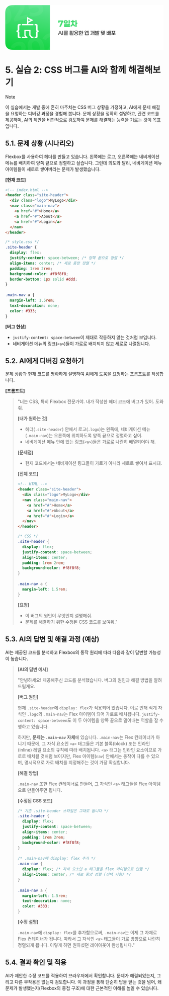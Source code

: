 <img src="./header.png" />

# 5. 실습 2: CSS 버그를 AI와 함께 해결해보기

> [!NOTE]
> 이 실습에서는 개발 중에 흔히 마주치는 CSS 버그 상황을 가정하고, AI에게 문제 해결을 요청하는 디버깅 과정을 경험해 봅니다. 문제 상황을 정확히 설명하고, 관련 코드를 제공하며, AI의 제안을 비판적으로 검토하여 문제를 해결하는 능력을 기르는 것이 목표입니다.

## 5.1. 문제 상황 (시나리오)

Flexbox를 사용하여 헤더를 만들고 있습니다. 왼쪽에는 로고, 오른쪽에는 네비게이션 메뉴를 배치하여 양쪽 끝으로 정렬하고 싶습니다. 그런데 의도와 달리, 네비게이션 메뉴 아이템들이 세로로 쌓여버리는 문제가 발생했습니다.

**[현재 코드]**

```html
<!-- index.html -->
<header class="site-header">
  <div class="logo">MyLogo</div>
  <nav class="main-nav">
    <a href="#">Home</a>
    <a href="#">About</a>
    <a href="#">Login</a>
  </nav>
</header>
```

```css
/* style.css */
.site-header {
  display: flex;
  justify-content: space-between; /* 양쪽 끝으로 정렬 */
  align-items: center; /* 세로 중앙 정렬 */
  padding: 1rem 2rem;
  background-color: #f8f8f8;
  border-bottom: 1px solid #ddd;
}

.main-nav a {
  margin-left: 1.5rem;
  text-decoration: none;
  color: #333;
}
```

**[버그 현상]**

-   `justify-content: space-between`이 제대로 작동하지 않는 것처럼 보입니다.
-   네비게이션 메뉴의 링크(`<a>`)들이 가로로 배치되지 않고 세로로 나열됩니다.

## 5.2. AI에게 디버깅 요청하기

문제 상황과 현재 코드를 명확하게 설명하여 AI에게 도움을 요청하는 프롬프트를 작성합니다.

**[프롬프트]**

> "너는 CSS, 특히 Flexbox 전문가야. 내가 작성한 헤더 코드에 버그가 있어. 도와줘.
> 
> **[내가 원하는 것]**
> -   헤더(`.site-header`) 안에서 로고(`.logo`)는 왼쪽에, 네비게이션 메뉴(`.main-nav`)는 오른쪽에 위치하도록 양쪽 끝으로 정렬하고 싶어.
> -   네비게이션 메뉴 안에 있는 링크(`<a>`)들은 가로로 나란히 배열되어야 해.
> 
> **[문제점]**
> -   현재 코드에서는 네비게이션 링크들이 가로가 아니라 세로로 쌓여서 표시돼.
> 
> **[전체 코드]**
> ```html
> <!-- HTML -->
> <header class="site-header">
>   <div class="logo">MyLogo</div>
>   <nav class="main-nav">
>     <a href="#">Home</a>
>     <a href="#">About</a>
>     <a href="#">Login</a>
>   </nav>
> </header>
> ```
> ```css
> /* CSS */
> .site-header {
>   display: flex;
>   justify-content: space-between;
>   align-items: center;
>   padding: 1rem 2rem;
>   background-color: #f8f8f8;
> }
> 
> .main-nav a {
>   margin-left: 1.5rem;
> }
> ```
> 
> **[요청]**
> -   이 버그의 원인이 무엇인지 설명해줘.
> -   문제를 해결하기 위한 수정된 CSS 코드를 보여줘."

## 5.3. AI의 답변 및 해결 과정 (예상)

AI는 제공된 코드를 분석하고 Flexbox의 동작 원리에 따라 다음과 같이 답변할 가능성이 높습니다.

> **[AI의 답변 예시]**
> 
> "안녕하세요! 제공해주신 코드를 분석했습니다. 버그의 원인과 해결 방법을 알려드릴게요.
> 
> **[버그 원인]**
> 
> 현재 `.site-header`에 `display: flex`가 적용되어 있습니다. 이로 인해 직계 자식인 `.logo`와 `.main-nav`는 Flex 아이템이 되어 가로로 배치됩니다. `justify-content: space-between`도 이 두 아이템을 양쪽 끝으로 밀어내는 역할을 잘 수행하고 있습니다.
> 
> 하지만, **문제는 `.main-nav` 자체**에 있습니다. `.main-nav`는 Flex 컨테이너가 아니기 때문에, 그 자식 요소인 `<a>` 태그들은 기본 블록(block) 또는 인라인(inline) 레벨 요소의 규칙에 따라 배치됩니다. `<a>` 태그는 인라인 요소이므로 가로로 배치될 것처럼 보이지만, Flex 아이템(`nav`) 안에서는 동작이 다를 수 있으며, 명시적으로 가로 배치를 지정해주는 것이 가장 확실합니다.
> 
> **[해결 방법]**
> 
> `.main-nav` 또한 Flex 컨테이너로 만들어, 그 자식인 `<a>` 태그들을 Flex 아이템으로 만들어주면 됩니다.
> 
> **[수정된 CSS 코드]**
> 
> ```css
> /* 기존 .site-header 스타일은 그대로 둡니다 */
> .site-header {
>   display: flex;
>   justify-content: space-between;
>   align-items: center;
>   padding: 1rem 2rem;
>   background-color: #f8f8f8;
> }
> 
> /* .main-nav에 display: flex 추가 */
> .main-nav {
>   display: flex; /* 자식 요소인 a 태그들을 flex 아이템으로 만듦 */
>   align-items: center; /* 세로 중앙 정렬 (선택 사항) */
> }
> 
> .main-nav a {
>   margin-left: 1.5rem;
>   text-decoration: none;
>   color: #333;
> }
> ```
> 
> **[수정 설명]**
> 
> `.main-nav`에 `display: flex`를 추가함으로써, `.main-nav`는 이제 그 자체로 Flex 컨테이너가 됩니다. 따라서 그 자식인 `<a>` 태그들이 가로 방향으로 나란히 정렬되게 됩니다. 이렇게 하면 원하셨던 레이아웃이 완성됩니다."

## 5.4. 결과 확인 및 적용

AI가 제안한 수정 코드를 적용하여 브라우저에서 확인합니다. 문제가 해결되었는지, 그리고 다른 부작용은 없는지 검토합니다. 이 과정을 통해 단순히 답을 얻는 것을 넘어, 왜 문제가 발생했는지(Flexbox의 중첩 구조)에 대한 근본적인 이해를 높일 수 있습니다.
